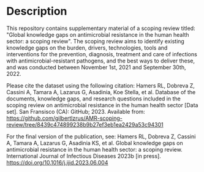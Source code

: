 # Description
This repository contains supplementary material of a scoping review titled: "Global knowledge gaps on antimicrobial resistance in the human health sector: a scoping review". The scoping review aims to identify existing knowledge gaps on the burden, drivers, technologies, tools and interventions for the prevention, diagnosis, treatment and care of infections with antimicrobial-resistant pathogens, and the best ways to deliver these, and was conducted between November 1st, 2021 and September 30th, 2022.

Please cite the dataset using the following citation:
Hamers RL, Dobreva Z, Cassini A, Tamara A, Lazarus G, Asadinia, Koe Stella, et al. Database of the documents, knowledge gaps, and research questions included in the scoping review on antimicrobial resistance in the human health sector [Data set]. San Fransisco (CA): GitHub; 2023. Available from: https://github.com/gilbertlzrus/AMR-scoping-review/tree/8439c474899238b9b27ef3eb1ea2429a53c94301

For the final version of the publication, see:
Hamers RL, Dobreva Z, Cassini A, Tamara A, Lazarus G, Asadinia KS, et al. Global knowledge gaps on antimicrobial resistance in the human health sector: a scoping review. International Journal of Infectious Diseases 2023b [in press]. https://doi.org/10.1016/j.ijid.2023.06.004
